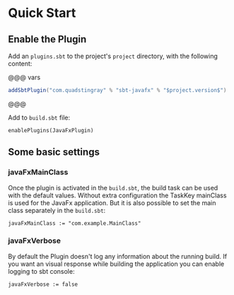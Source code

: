 # Quick Start

## Enable the Plugin
Add an `plugins.sbt` to the project's `project` directory, with the
following content:

@@@ vars
```sbt
addSbtPlugin("com.quadstingray" % "sbt-javafx" % "$project.version$")
```
@@@


Add to `build.sbt` file:
```sbtshell
enablePlugins(JavaFxPlugin)
```

## Some basic settings
### javaFxMainClass
Once the plugin is activated in the `build.sbt`, the build task can be used with the default values. Without extra configuration the TaskKey mainClass is used for the JavaFx application. But it is also possible to set the main class separately in the `build.sbt`:
```sbtshell
javaFxMainClass := "com.example.MainClass"
```

### javaFxVerbose
By default the Plugin doesn't log any information about the running build. If you want an visual response while building the application you can enable logging to sbt console:
```sbtshell
javaFxVerbose := false
```

